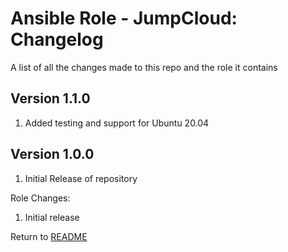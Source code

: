Ansible Role - JumpCloud: Changelog
=====================================
A list of all the changes made to this repo and the role it contains

Version 1.1.0
-------------

1. Added testing and support for Ubuntu 20.04

Version 1.0.0
-------------

1. Initial Release of repository

Role Changes:

1. Initial release

Return to [README](README.md)
